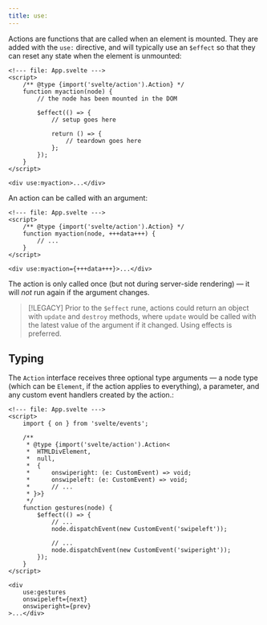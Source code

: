 ```yaml
---
title: use:
---
```


Actions are functions that are called when an element is mounted. They are added with the `use:` directive, and will typically use an `$effect` so that they can reset any state when the element is unmounted:

```svelte
<!--- file: App.svelte --->
<script>
	/** @type {import('svelte/action').Action} */
	function myaction(node) {
		// the node has been mounted in the DOM

		$effect(() => {
			// setup goes here

			return () => {
				// teardown goes here
			};
		});
	}
</script>

<div use:myaction>...</div>
```

An action can be called with an argument:

```svelte
<!--- file: App.svelte --->
<script>
	/** @type {import('svelte/action').Action} */
	function myaction(node, +++data+++) {
		// ...
	}
</script>

<div use:myaction={+++data+++}>...</div>
```

The action is only called once (but not during server-side rendering) — it will _not_ run again if the argument changes.

> [!LEGACY]
> Prior to the `$effect` rune, actions could return an object with `update` and `destroy` methods, where `update` would be called with the latest value of the argument if it changed. Using effects is preferred.

## Typing

The `Action` interface receives three optional type arguments — a node type (which can be `Element`, if the action applies to everything), a parameter, and any custom event handlers created by the action.:

```svelte
<!--- file: App.svelte --->
<script>
	import { on } from 'svelte/events';

	/**
	 * @type {import('svelte/action').Action<
	 * 	HTMLDivElement,
	 * 	null,
	 * 	{
	 * 		onswiperight: (e: CustomEvent) => void;
	 * 		onswipeleft: (e: CustomEvent) => void;
	 * 		// ...
	 * }>}
	 */
	function gestures(node) {
		$effect(() => {
			// ...
			node.dispatchEvent(new CustomEvent('swipeleft'));

			// ...
			node.dispatchEvent(new CustomEvent('swiperight'));
		});
	}
</script>

<div
	use:gestures
	onswipeleft={next}
	onswiperight={prev}
>...</div>
```
